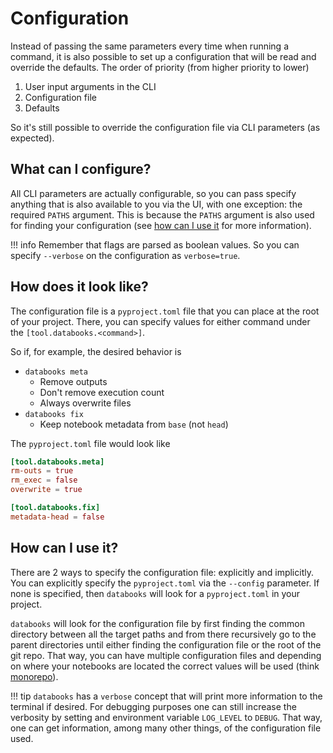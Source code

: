 # Configuration

Instead of passing the same parameters every time when running a command, it is also
possible to set up a configuration that will be read and override the defaults. The order
of priority (from higher priority to lower)

1. User input arguments in the CLI
2. Configuration file
3. Defaults

So it's still possible to override the configuration file via CLI parameters (as expected).

## What can I configure?

All CLI parameters are actually configurable, so you can pass specify anything that is
also available to you via the UI, with one exception: the required `PATHS` argument.
This is because the `PATHS` argument is also used for finding your configuration (see 
[how can I use it](#how-can-i-use-it) for more information).

!!! info
    Remember that flags are parsed as boolean values. So you can specify `--verbose` on
    the configuration as `verbose=true`.

## How does it look like?

The configuration file is a `pyproject.toml` file that you can place at the root of your
project. There, you can specify values for either command under the `[tool.databooks.<command>]`.

So if, for example, the desired behavior is

- `databooks meta`
  - Remove outputs
  - Don't remove execution count
  - Always overwrite files
- `databooks fix`
  - Keep notebook metadata from `base` (not `head`)

The `pyproject.toml` file would look like

```toml
[tool.databooks.meta]
rm-outs = true
rm_exec = false
overwrite = true

[tool.databooks.fix]
metadata-head = false
```

## How can I use it?

There are 2 ways to specify the configuration file: explicitly and implicitly. You can
explicitly specify the `pyproject.toml` via the `--config` parameter. If none is specified,
then `databooks` will look for a `pyproject.toml` in your project.

`databooks` will look for the configuration file by first finding the common directory
between all the target paths and from there recursively go to the parent directories
until either finding the configuration file or the root of the git repo. That way, you can
have multiple configuration files and depending on where your notebooks are located the
correct values will be used (think [monorepo](https://en.wikipedia.org/wiki/Monorepo)).

!!! tip
    `databooks` has a `verbose` concept that will print more information to the terminal
    if desired. For debugging purposes one can still increase the verbosity by setting
    and environment variable `LOG_LEVEL` to `DEBUG`. That way, one can get information,
    among many other things, of the configuration file used.